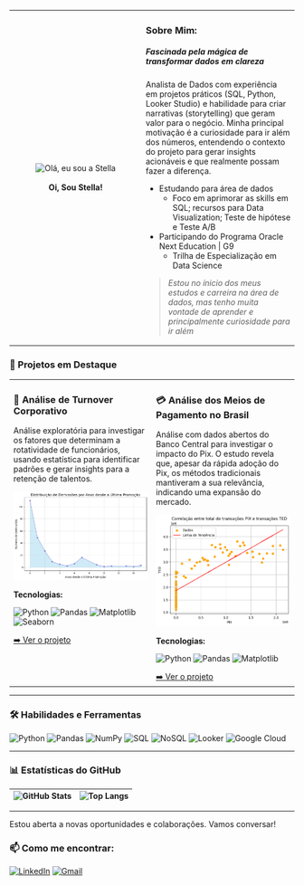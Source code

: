 
<table>
  <tr>
    <td width="220" valign="middle" align="center"> <img src="assets/hi_im.gif" alt="Olá, eu sou a Stella" width="200"/>
      <br><br> <strong>Oi, Sou Stella!</strong> </td>
    <td valign="middle">
      <h3>Sobre Mim:</h3>
      <h5><em>Fascinada pela mágica de transformar dados em clareza</em></h5>
      <p>
      Analista de Dados com experiência em projetos práticos (SQL, Python, Looker Studio) e habilidade para criar narrativas (storytelling) que geram valor para o negócio. Minha principal motivação é a curiosidade para ir além dos números, entendendo o contexto do projeto para gerar insights acionáveis e que realmente possam fazer a diferença.
      </p>
      <ul>
        <li>Estudando para área de dados
          <ul>
            <li>Foco em aprimorar as skills em SQL; recursos para Data Visualization; Teste de hipótese e Teste A/B</li>
          </ul>
        </li>
        <li>Participando do Programa Oracle Next Education | G9
          <ul>
            <li>Trilha de Especialização em Data Science</li>
          </ul>
        </li>
      </ul>
      <blockquote>
        <em>Estou no ínicio dos meus estudos e carreira na área de dados, mas tenho muita vontade de aprender e principalmente curiosidade para ir além</em>
      </blockquote>
    </td>
  </tr>
</table>




### 🚀 Projetos em Destaque

<table>
  <tr>
    <td width="50%" valign="top">
      <h3>🏢 Análise de Turnover Corporativo</h3>
      <p>Análise exploratória para investigar os fatores que determinam a rotatividade de funcionários, usando estatística para identificar padrões e gerar insights para a retenção de talentos.</p>
      <img src="https://raw.githubusercontent.com/sfer26/BOOTCAMP_SOULCODE_AN-DADOS/main/Analise_Turnover-Corporativo/images/distribuicao_demissoes-por-anos_desde-a-ultima-promo.png" alt="Gráfico da Análise de Turnover" width="100%">
      <p><strong>Tecnologias:</strong></p>
      <p>
        <img src="https://img.shields.io/badge/Python-3776AB?style=for-the-badge&logo=python&logoColor=white" alt="Python">
        <img src="https://img.shields.io/badge/Pandas-150458?style=for-the-badge&logo=pandas&logoColor=white" alt="Pandas">
        <img src="https://img.shields.io/badge/Matplotlib-313131?style=for-the-badge&logo=matplotlib&logoColor=white" alt="Matplotlib">
        <img src="https://img.shields.io/badge/Seaborn-3776AB?style=for-the-badge&logo=seaborn&logoColor=white" alt="Seaborn">
      </p>
      <a href="https://github.com/sfer26/BOOTCAMP_SOULCODE_AN-DADOS/tree/main/Analise_Turnover-Corporativo">➡️ Ver o projeto</a>
    </td>
    <td width="50%" valign="top">
  <h3>💳 Análise dos Meios de Pagamento no Brasil</h3>
  <p>Análise com dados abertos do Banco Central para investigar o impacto do Pix. O estudo revela que, apesar da rápida adoção do Pix, os métodos tradicionais mantiveram a sua relevância, indicando uma expansão do mercado.</p>
  
  <img src="https://raw.githubusercontent.com/sfer26/BOOTCAMP_SOULCODE_AN-DADOS/main/Analise-Pagamentos-BR/images/correlacao_totalPIX-TED.png" alt="Gráfico de Correlação PIX e TED" width="100%">
  
  <p><strong>Tecnologias:</strong></p>
  <p>
    <img src="https://img.shields.io/badge/Python-3776AB?style=for-the-badge&logo=python&logoColor=white" alt="Python">
    <img src="https://img.shields.io/badge/Pandas-150458?style=for-the-badge&logo=pandas&logoColor=white" alt="Pandas">
    <img src="https://img.shields.io/badge/Matplotlib-313131?style=for-the-badge&logo=matplotlib&logoColor=white" alt="Matplotlib">
  </p>
  <a href="https://github.com/sfer26/BOOTCAMP_SOULCODE_AN-DADOS/tree/main/Analise-Pagamentos-BR">➡️ Ver o projeto</a>
</td>
  </tr>
</table>

---

### 🛠️ Habilidades e Ferramentas

![Python](https://img.shields.io/badge/Python-3776AB?style=for-the-badge&logo=python&logoColor=white)
![Pandas](https://img.shields.io/badge/Pandas-150458?style=for-the-badge&logo=pandas&logoColor=white)
![NumPy](https://img.shields.io/badge/NumPy-013243?style=for-the-badge&logo=numpy&logoColor=white)
![SQL](https://img.shields.io/badge/SQL-4479A1?style=for-the-badge&logo=mysql&logoColor=white)
![NoSQL](https://img.shields.io/badge/NoSQL-4EA94B?style=for-the-badge&logo=mongodb&logoColor=white)
![Looker](https://img.shields.io/badge/Looker-4285F4?style=for-the-badge&logo=looker&logoColor=white)
![Google Cloud](https://img.shields.io/badge/Google_Cloud-4285F4?style=for-the-badge&logo=google-cloud&logoColor=white)

---

### 📊 Estatísticas do GitHub

| ![GitHub Stats](https://github-readme-stats.vercel.app/api?username=sfer26&show_icons=true&theme=radical&card_width=400) | ![Top Langs](https://github-readme-stats.vercel.app/api/top-langs/?username=sfer26&layout=compact&theme=radical&card_width=400) |
|---|---|

---

Estou aberta a novas oportunidades e colaborações. Vamos conversar!

### 📫 Como me encontrar:
[![LinkedIn](https://img.shields.io/badge/LinkedIn-0077B5?style=for-the-badge&logo=linkedin&logoColor=white)](https://www.linkedin.com/in/stellafern/)
[![Gmail](https://img.shields.io/badge/Gmail-D14836?style=for-the-badge&logo=gmail&logoColor=white)](mailto:sdib2626@gmail.com)
